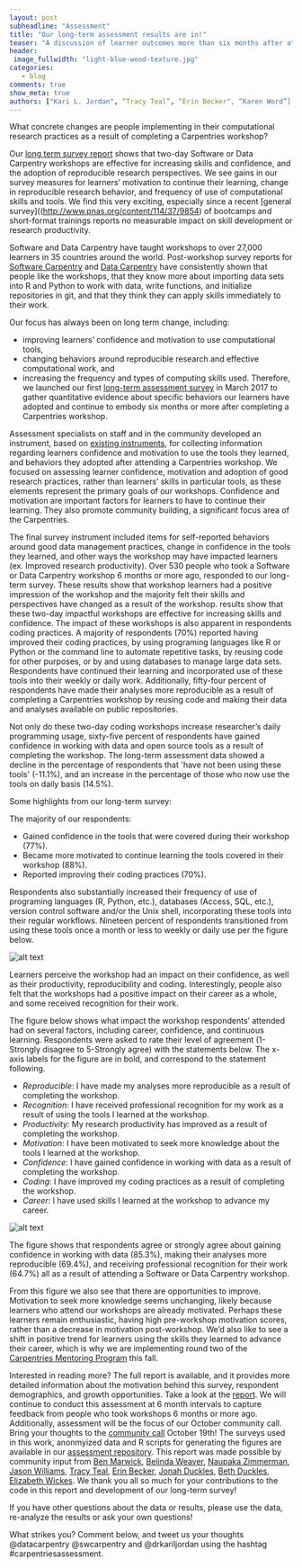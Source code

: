 ```yaml
---
layout: post
subheadline: "Assessment"
title: "Our long-term assessment results are in!"
teaser: "A discussion of learner outcomes more than six months after attending a Carpentries workshop."
header:
 image_fullwidth: "light-blue-wood-texture.jpg"
categories:
   - blog
comments: true
show_meta: true
authors: ["Kari L. Jordan", “Tracy Teal”, “Erin Becker", “Karen Word”]
---
```

What concrete changes are people implementing in their computational research practices as a result of completing a Carpentries workshop?

Our [long term survey report](https://carpentries.github.io/assessment/carpentries/long-term-survey/report.html) shows that two-day Software or Data Carpentry workshops are effective for increasing skills and confidence, and the adoption of reproducible research perspectives. We see gains in our survey measures for learners’ motivation to continue their learning, change in reproducible research behavior, and frequency of use of computational skills and tools. We find this very exciting, especially since a recent [general survey]((http://www.pnas.org/content/114/37/9854) of bootcamps and short-format trainings reports no measurable impact on skill development or research productivity.

Software and Data Carpentry have taught workshops to over 27,000 learners in 35 countries around the world. Post-workshop survey reports for [Software Carpentry](https://carpentries.github.io/assessment/software-carpentry/postreport.html) and [Data Carpentry](https://carpentries.github.io/assessment/data-carpentry/postworkshop/report.html) have consistently shown that people like the workshops, that they know more about importing data sets into R and Python to work with data, write functions, and initialize repositories in git, and that they think they can apply skills immediately to their work. 

Our focus has always been on long term change, including:
+ improving learners’ confidence and motivation to use computational tools,
+ changing behaviors around reproducible research and effective computational work, and 
+ increasing the frequency and types of computing skills used. Therefore, we launched our first 
[long-term assessment survey](https://github.com/carpentries/assessment/blob/master/carpentries/long-term-survey/survey.pdf) in March 2017 to gather quantitative evidence about specific behaviors our learners have adopted and continue to embody six months or more after completing a Carpentries workshop.

Assessment specialists on staff and in the community developed an instrument, based on [existing instruments](https://docs.google.com/document/d/1FizxSvmlHTtu6t1yewJsChlen6pPDY0Vd6WYNmc07oU/edit), for collecting information regarding learners confidence and motivation to use the tools they learned, and behaviors they adopted after attending a Carpentries workshop. We focused on assessing learner confidence, motivation and adoption of good research practices, rather than learners’ skills in particular tools, as these elements represent the primary goals of our workshops. Confidence and motivation are important factors for learners to have to continue their learning. They also promote community building, a significant focus area of the Carpentries.

The final survey instrument included items for self-reported behaviors around good data management practices, change in confidence in the tools they learned, and other ways the workshop may have impacted learners (ex. Improved research productivity). Over 530 people who took a Software or Data Carpentry workshop 6 months or more ago, responded to our long-term survey.  These results show that workshop learners had a positive impression of the workshop and the majority felt their skills and perspectives have changed as a result of the workshop.  results show that these two-day impactful workshops are effective for increasing skills and confidence. The impact of these workshops is also apparent in respondents coding practices. A majority of  respondents (70%) reported having improved their coding practices, by using programing languages like R or Python or the command line to automate repetitive tasks, by reusing code for other purposes, or by and using databases to manage large data sets. Respondents have continued their learning and incorporated use of these tools into their weekly or daily work. Additionally, fifty-four percent of respondents have made their analyses more reproducible as a result of completing a Carpentries workshop by reusing code and making their data and analyses available on public repositories.

Not only do these two-day coding workshops increase researcher’s daily programming usage, sixty-five percent of respondents have gained confidence in working with data and open source tools as a result of completing the workshop. The long-term assessment data showed a decline in the percentage of respondents that 'have not been using these tools' (-11.1%), and an increase in the percentage of those who now use the tools on daily basis (14.5%). 

Some highlights from our long-term survey:

The majority of our respondents:
+ Gained confidence in the tools that were covered during their workshop (77%).
+ Became more motivated to continue learning the tools covered in their workshop (88%). 
+ Reported improving their coding practices (70%).

Respondents also substantially increased their frequency of use of programing languages (R, Python, etc.), databases (Access, SQL, etc.), version control software and/or the Unix shell, incorporating these tools into their regular workflows. Nineteen percent of respondents transitioned from using these tools once a month or less to weekly or daily use per the figure below.

![alt text](https://github.com/carpentries/assessment/blob/master/carpentries/long-term-survey/figures/change_in_programming_usage.png)

Learners perceive the workshop had an impact on their confidence, as well as their productivity, reproducibility and coding. Interestingly, people also felt that the workshops had a positive impact on their career as a whole, and some received recognition for their work. 

The figure below shows what impact the workshop respondents’ attended had on several factors, including career, confidence, and continuous learning. Respondents were asked to rate their level of agreement (1-Strongly disagree to 5-Strongly agree) with the statements below. The x-axis labels for the figure are in bold, and correspond to the statement following.
+ *Reproducible*: I have made my analyses more reproducible as a result of completing the workshop.
+ *Recognition*: I have received professional recognition for my work as a result of using the tools I learned at the workshop.
+ *Productivity*: My research productivity has improved as a result of completing the workshop.
+ *Motivation*: I have been motivated to seek more knowledge about the tools I learned at the workshop.
+ *Confidence*: I have gained confidence in working with data as a result of completing the workshop.
+ *Coding*: I have improved my coding practices as a result of completing the workshop.
+ *Career*: I have used skills I learned at the workshop to advance my career.

![alt text](https://github.com/carpentries/assessment/blob/master/carpentries/long-term-survey/figures/workshop_impact_heatmap.png) 

The figure shows that respondents agree or strongly agree about gaining confidence in working with data (85.3%), making their analyses more reproducible (69.4%), and receiving professional recognition for their work (64.7%) all as a result of attending a Software or Data Carpentry workshop.

From this figure we also see that there are opportunities to improve. Motivation to seek more knowledge seems unchanging, likely because learners who attend our workshops are already motivated. Perhaps these learners remain enthusiastic, having high pre-workshop motivation scores, rather than a decrease in motivation post-workshop. We’d also like to see a shift in positive trend for learners using the skills they learned to advance their career, which is why we are implementing round two of the [Carpentries Mentoring Program](http://www.datacarpentry.org/blog/mentoring-round-2/) this fall.

Interested in reading more? The full report is available, and it provides more detailed information about the motivation behind this survey, respondent demographics, and growth opportunities. Take a look at the [report](https://github.com/carpentries/assessment/blob/master/carpentries/long-term-survey/survey.pdf). We will continue to conduct this assessment at 6 month intervals to capture feedback from people who took workshops 6 months or more ago. Additionally, assessment will be the focus of our October community call. Bring your thoughts to the [community call](http://pad.software-carpentry.org/community-call-2017-10-19) October 19th!
The surveys used in this work, anonmyized data and R scripts for generating the figures are available in our [assessment repository](https://carpentries.github.io/assessment/carpentries/long-term-survey/). This report was made possible by community input from [Ben Marwick](https://github.com/benmarwick), [Belinda Weaver](https://github.com/weaverbel), [Naupaka Zimmerman](https://github.com/naupaka), [Jason Williams](https://github.com/JasonJWilliamsNY), [Tracy Teal](https://github.com/tracykteal), [Erin Becker](https://github.com/ErinBecker), [Jonah Duckles](https://github.com/jduckles), [Beth Duckles](https://github.com/bduckles), [Elizabeth Wickes](https://github.com/elliewix). We thank you all so much for your contributions to the code in this report and development of our long-term survey!

If you have other questions about the data or results, please use the data, re-analyze the results or ask your own questions! 

What strikes you? Comment below, and tweet us your thoughts @datacarpentry @swcarpentry and @drkariljordan using the hashtag #carpentriesassessment. 


